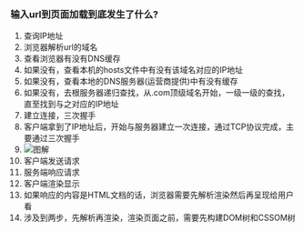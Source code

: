 ### 输入url到页面加载到底发生了什么?
1. 查询IP地址
  1. 浏览器解析url的域名
  2. 查看浏览器有没有DNS缓存
  3. 如果没有，查看本机的hosts文件中有没有该域名对应的IP地址
  4. 如果没有，查看本地的DNS服务器(运营商提供)中有没有缓存
  5. 如果没有，去根服务器递归查找，从.com顶级域名开始，一级一级的查找，直至找到与之对应的IP地址
2. 建立连接，三次握手
  1. 客户端拿到了IP地址后，开始与服务器建立一次连接，通过TCP协议完成，主要通过三次握手
  2. ![图解](https://imgchr.com/i/u0FlUU)
3. 客户端发送请求
4. 服务端响应请求
5. 客户端渲染显示
  1. 如果响应的内容是HTML文档的话，浏览器需要先解析渲染然后再呈现给用户看
  2. 涉及到两步，先解析再渲染，渲染页面之前，需要先构建DOM树和CSSOM树